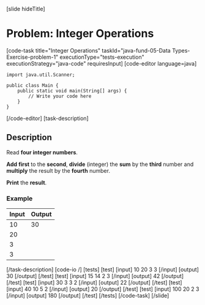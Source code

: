 [slide hideTitle]
# Problem: Integer Operations
[code-task title="Integer Operations" taskId="java-fund-05-Data Types-Exercise-problem-1" executionType="tests-execution" executionStrategy="java-code" requiresInput]
[code-editor language=java]
```
import java.util.Scanner;

public class Main {
    public static void main(String[] args) {
        // Write your code here
    }
}
```
[/code-editor]
[task-description]
## Description
Read **four integer numbers**. 

**Add** **first** to the **second**, **divide** (integer) the **sum** by the **third** number and **multiply** the result by the **fourth** number. 

**Print** the **result**.

### Example
| **Input** | **Output** |
| --- | --- |
| 10 | 30 |
| 20 | |
| 3 | |
| 3 | |

[/task-description]
[code-io /]
[tests]
[test]
[input]
10
20
3
3
[/input]
[output]
30
[/output]
[/test]
[test]
[input]
15
14
2
3
[/input]
[output]
42
[/output]
[/test]
[test]
[input]
30
3
3
2
[/input]
[output]
22
[/output]
[/test]
[test]
[input]
40
10
5
2
[/input]
[output]
20
[/output]
[/test]
[test]
[input]
100
20
2
3
[/input]
[output]
180
[/output]
[/test]
[/tests]
[/code-task]
[/slide]